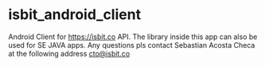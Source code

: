# isbit_android_client
Android Client for https://isbit.co API. The library inside this app can also be used for SE JAVA apps.
Any questions pls contact Sebastian Acosta Checa at the following address cto@isbit.co 
